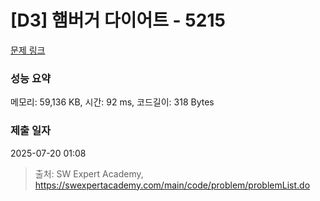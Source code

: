 # [D3] 햄버거 다이어트 - 5215 

[문제 링크](https://swexpertacademy.com/main/code/problem/problemDetail.do?contestProbId=AWT-lPB6dHUDFAVT) 

### 성능 요약

메모리: 59,136 KB, 시간: 92 ms, 코드길이: 318 Bytes

### 제출 일자

2025-07-20 01:08



> 출처: SW Expert Academy, https://swexpertacademy.com/main/code/problem/problemList.do